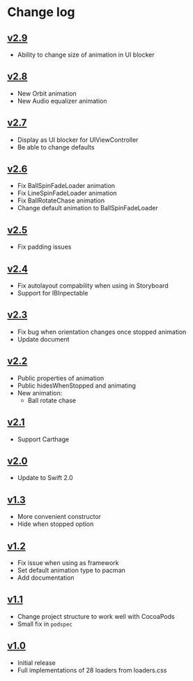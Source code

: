 # Change log

## [v2.9](https://github.com/ninjaprox/NVActivityIndicatorView/releases/tag/v2.8)
* Ability to change size of animation in UI blocker

## [v2.8](https://github.com/ninjaprox/NVActivityIndicatorView/releases/tag/v2.8)
* New Orbit animation
* New Audio equalizer animation

## [v2.7](https://github.com/ninjaprox/NVActivityIndicatorView/releases/tag/v2.7)
* Display as UI blocker for UIViewController
* Be able to change defaults

## [v2.6](https://github.com/ninjaprox/NVActivityIndicatorView/releases/tag/v2.6)
* Fix BallSpinFadeLoader animation
* Fix LineSpinFadeLoader animation
* Fix BallRotateChase animation
* Change default animation to BallSpinFadeLoader

## [v2.5](https://github.com/ninjaprox/NVActivityIndicatorView/releases/tag/v2.5)
* Fix padding issues

## [v2.4](https://github.com/ninjaprox/NVActivityIndicatorView/releases/tag/v2.4)
* Fix autolayout compability when using in Storyboard
* Support for IBInpectable

## [v2.3](https://github.com/ninjaprox/NVActivityIndicatorView/releases/tag/v2.3)
* Fix bug when orientation changes once stopped animation
* Update document

## [v2.2](https://github.com/ninjaprox/NVActivityIndicatorView/releases/tag/v2.2)
* Public properties of animation
* Public hidesWhenStopped and animating
* New animation:
  * Ball rotate chase

## [v2.1](https://github.com/ninjaprox/NVActivityIndicatorView/releases/tag/v2.1)
* Support Carthage

## [v2.0](https://github.com/ninjaprox/NVActivityIndicatorView/releases/tag/v2.0)
* Update to Swift 2.0

## [v1.3](https://github.com/ninjaprox/NVActivityIndicatorView/releases/tag/v1.3)
* More convenient constructor
* Hide when stopped option

## [v1.2](https://github.com/ninjaprox/NVActivityIndicatorView/releases/tag/v1.2)
* Fix issue when using as framework
* Set default animation type to pacman
* Add documentation

## [v1.1](https://github.com/ninjaprox/NVActivityIndicatorView/releases/tag/v1.1)

* Change project structure to work well with CocoaPods
* Small fix in `podspec`

## [v1.0](https://github.com/ninjaprox/NVActivityIndicatorView/releases/tag/v1.0)

* Initial release
* Full implementations of 28 loaders from loaders.css

